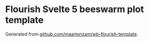 # Flourish Svelte 5 beeswarm plot template

Generated from  [github.com/maartenzam/wb-flourish-template](https://github.com/maartenzam/wb-flourish-template).
